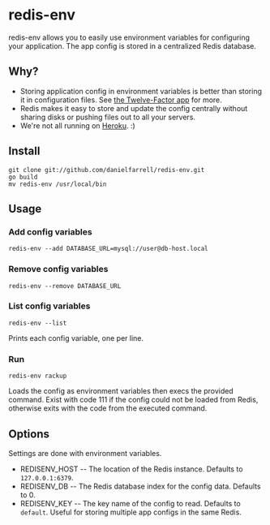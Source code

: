 # redis-env

redis-env allows you to easily use environment variables for configuring your application. The app config is stored in a centralized Redis database.

## Why?

* Storing application config in environment variables is better than storing it in configuration files. See [the Twelve-Factor app](http://www.12factor.net/config) for more.
* Redis makes it easy to store and update the config centrally without sharing disks or pushing files out to all your servers.
* We're not all running on [Heroku](http://www.heroku.com/). :)

## Install

    git clone git://github.com/danielfarrell/redis-env.git
    go build
    mv redis-env /usr/local/bin

## Usage

### Add config variables

    redis-env --add DATABASE_URL=mysql://user@db-host.local

### Remove config variables

    redis-env --remove DATABASE_URL

### List config variables

    redis-env --list

Prints each config variable, one per line.

### Run

    redis-env rackup

Loads the config as environment variables then execs the provided command. Exist with code 111 if the config could not be loaded from Redis, otherwise exits with the code from the executed command.

## Options

Settings are done with environment variables.

* REDISENV_HOST -- The location of the Redis instance. Defaults to `127.0.0.1:6379`.
* REDISENV_DB -- The Redis database index for the config data. Defaults to 0.
* REDISENV_KEY -- The key name of the config to read. Defaults to `default`. Useful for storing multiple app configs in the same Redis.
